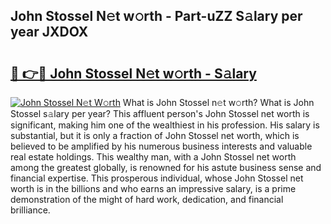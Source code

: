 ## John Stossel N𝚎t w𝚘rth - Part-uZZ S𝚊lary per year JXDOX

# <h2><a href="http://gc57l2v.nevu.top/?p=John+Stossel">🔗 👉🔴 John Stossel N𝚎t w𝚘rth - S𝚊lary</a></h2>

[![John Stossel N𝚎t W𝚘rth](https://i.imgur.com/Oavwk0R.jpeg)](http://gc57l2v.nevu.top/?p=John+Stossel)
What is John Stossel n𝚎t w𝚘rth? What is John Stossel s𝚊lary per year?
This affluent person's John Stossel net worth is significant, making him one of the wealthiest in his profession. His salary is substantial, but it is only a fraction of John Stossel net worth, which is believed to be amplified by his numerous business interests and valuable real estate holdings. This wealthy man, with a John Stossel net worth among the greatest globally, is renowned for his astute business sense and financial expertise. This prosperous individual, whose John Stossel net worth is in the billions and who earns an impressive salary, is a prime demonstration of the might of hard work, dedication, and financial brilliance.
